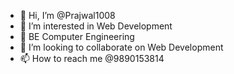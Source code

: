- 👋 Hi, I’m @Prajwal1008
- 👀 I’m interested in Web Development 
- 🌱 BE Computer Engineering 
- 💞️ I’m looking to collaborate on Web Development 
- 📫 How to reach me @9890153814

<!---
Prajwal1008/Prajwal1008 is a ✨ special ✨ repository because its `README.md` (this file) appears on your GitHub profile.
You can click the Preview link to take a look at your changes.
--->
